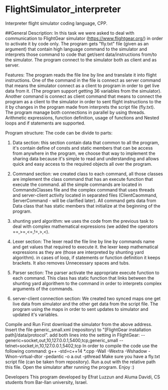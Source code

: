 # FlightSimulator_interpreter
Interpreter flight simulator coding language, CPP.

##General Description:
In this task we were asked to deal with communication to FlightGear simulator (https://www.flightgear.org/) in order to activate it by code only. The program gets "fly.txt" file (given as an argument) that contain high language command to the simulator and interprets those command to code that get/sent data/instructions from/to the simulator. The program connect to the simulator both as client and as server.

Features:
The program reads the file line by line and translate it into flight instructions. One of the command in the file is connect as server command that means the simulator connect as a client to program in order to get live data from it. (The program support getting 36 variables from the simulator). Another command is connect as client command that means to connect the program as a client to the simulator in order to sent flight instructions to the it by changes in the program made from interprets the script file (fly.txt). The program manage both connections in parallel by using threads. Arithmetic expressions, function definition, usage of functions and Nested loops and if statements are supported.

Program structure:
The code can be divide to parts:

1. Data section:
this section contain data that common to all the program, it's contain define of consts and static members that can be access from anywhere in the program, we choose that way to implement the sharing data because it's simple to read and understanding and allows quick and easy access to the required objects all over the program.

2. Command section:
we created class to each command, all those classes are implement the class command that has an execute function that execute the command. all the simple commands are located in CommandsClasses file and the complex command that uses threads and server-client activity located in separated files (ClientCaommand, ServerCommand - will be clarified later). All command gets data from Data class that has static members that initialize at the beginning of the program.

3. shunting yard algorithm:
we uses the code from the previous task to deal with complex mathematical expressions (we added the operators ==,>=,<=,!=,>,<).

4. Lexer section:
The lexer read the file line by line by commands name and get values that required to execute it. the lexer keep mathematical expressions as they are (those are interpreted by shunting yard algorithm). in cases of loop, if statements or function definition it keeps brackets. It also removes Unnecessary spaces and tubs.

5. Parser section:
The parser activate the appropriate execute function to each command. This class has static function that links between the shunting yard algorithem to the command in order to interprets complex arguments of the commands.

6. server-client connection section:
We created two synced maps one get live data from simulator and the other get data from the script file. The program using the maps in order to sent updates to simulator and updated it's variables.

Compile and Run
First download the simulator from the above address. Insert the file generic_small.xml (repository) to "[FlightGear installation path]/‫‪data/protocol". add both lines into the setting in FlightGear: --generic=socket,out,10,127.0.0.1,5400,tcp,generic_small --telnet=socket,in,10,127.0.0.1,5402,tcp In order to compile the code use the following command: g++ -std=c++14 *.cpp -Wall -Wextra -Wshadow -Wnon-virtual-dtor -pedantic -o a.out -pthread Make sure you have a fly.txt script file (can be taken from repository). Run a.out with the relative path this file. Open the simulator after running the program. Enjoy :)

Developers
This program developed by Efrat Luzzun and Aluma Davidi, CS students from Bar-Ilan university, Israel.
